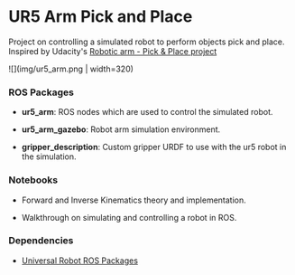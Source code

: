 # UR5 Arm Pick and Place

Project on controlling a simulated robot to perform objects pick and place.
Inspired by Udacity's [Robotic arm - Pick & Place project](https://github.com/udacity/RoboND-Kinematics-Project)

![](img/ur5_arm.png | width=320)

### ROS Packages

* **ur5_arm**: ROS nodes which are used to control the simulated robot.

* **ur5_arm_gazebo**: Robot arm simulation environment.

* **gripper_description**: Custom gripper URDF to use with the ur5 robot in the simulation.

### Notebooks

* Forward and Inverse Kinematics theory and implementation.

* Walkthrough on simulating and controlling a robot in ROS.

### Dependencies

* [Universal Robot ROS Packages](https://github.com/ros-industrial/universal_robot)
